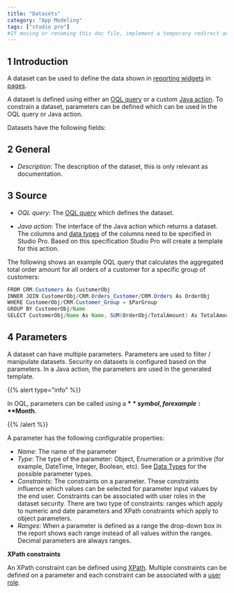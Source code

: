 ```yaml
---
title: "Datasets"
category: "App Modeling"
tags: ["studio pro"]
#If moving or renaming this doc file, implement a temporary redirect and let the respective team know they should update the URL in the product. See Mapping to Products for more details.
---
```


## 1 Introduction

A dataset can be used to define the data shown in [reporting widgets](report-widgets) in [pages](pages).

A dataset is defined using either an [OQL query](oql) or a custom [Java action](java-actions). To constrain a dataset, parameters can be defined which can be used in the OQL query or Java action.

Datasets have the following fields:

## 2 General

*   _Description_: The description of the dataset, this is only relevant as documentation.

## 3 Source

*   _OQL query_: The [OQL query](oql) which defines the dataset.

*   _Java action_: The interface of the Java action which returns a dataset. The columns and [data types](data-types) of the columns need to be specified in Studio Pro. Based on this specification Studio Pro will create a template for this action.

The following shows an example OQL query that calculates the aggregated total order amount for all orders of a customer for a specific group of customers:

```java
FROM CRM.Customers As CustomerObj
INNER JOIN CustomerObj/CRM.Orders_Customer/CRM.Orders As OrderObj
WHERE CustomerObj/CRM.Customer_Group = $ParGroup
GROUP BY CustomerObj/Name
SELECT CustomerObj/Name As Name, SUM(OrderObj/TotalAmount) As TotalAmount
```

## 4 Parameters

A dataset can have multiple parameters. Parameters are used to filter / manipulate datasets. Security on datasets is configured based on the parameters. In a Java action, the parameters are used in the generated template.

{{% alert type="info" %}}

In OQL, parameters can be called using a **$** symbol, for example: **$Month**.

{{% /alert %}}

A parameter has the following configurable properties:

*   _Name_: The name of the parameter
*   _Type_: The type of the parameter: Object, Enumeration or a primitive (for example, DateTime, Integer, Boolean, etc). See [Data Types](data-types) for the possible parameter types.
*   _Constraints_: The constraints on a parameter. These constraints influence which values can be selected for parameter input values by the end user. Constraints can be associated with user roles in the dataset security. There are two type of constraints: ranges which apply to numeric and date parameters and XPath constraints which apply to object parameters.
* _Ranges_: When a parameter is defined as a range the drop-down box in the report shows each range instead of all values within the ranges. Decimal parameters are always ranges.

**XPath constraints**

An XPath constraint can be defined using [XPath](xpath). Multiple constraints can be defined on a parameter and each constraint can be associated with a [user role](user-roles).
